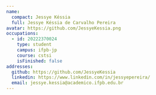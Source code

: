 ```yaml
---
name:
  compact: Jessye Késsia
  full: Jessye Késsia de Carvalho Pereira
avatar: https://github.com/JessyeKessia.png
occupations:
  - id: 20222370024
    type: student
    campus: ifpb-jp
    course: cstsi
    isFinished: false
addresses:
  github: https://github.com/JessyeKessia
  linkedin: https://www.linkedin.com/in/jessyepereira/
  email: jessye.kessia@academico.ifpb.edu.br
---
```

